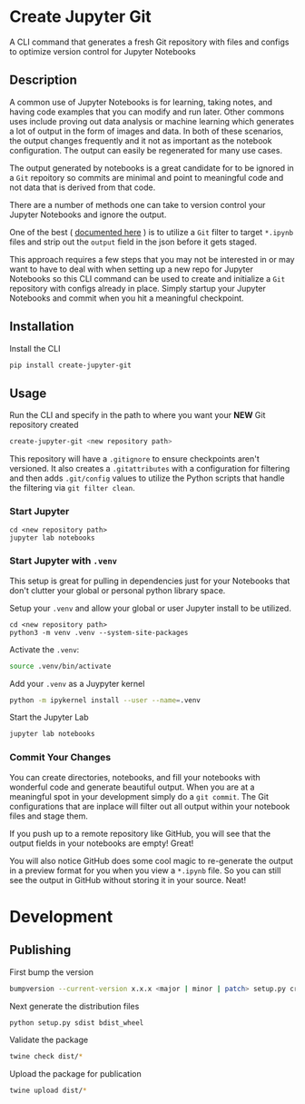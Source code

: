# Create Jupyter Git

A CLI command that generates a fresh Git repository with files and configs to optimize version control for Jupyter Notebooks

## Description

A common use of Jupyter Notebooks is for learning, taking notes, and having code examples that you can modify and run later. Other commons uses include proving out data analysis or machine learning which generates a lot of output in the form of images and data. In both of these scenarios, the output changes frequently and it not as important as the notebook configuration. The output can easily be regenerated for many use cases. 

The output generated by notebooks is a great candidate for to be ignored in a `Git` repoitory so commits are minimal and point to meaningful code and not data that is derived from that code. 

There are a number of methods one can take to version control your Jupyter Notebooks and ignore the output.

One of the best ( [documented here](https://github.com/toobaz/ipynb_output_filter) ) is to utilize a `Git` filter to target `*.ipynb` files and strip out the `output` field in the json before it gets staged.

This approach requires a few steps that you may not be interested in or may want to have to deal with when setting up a new repo for Jupyter Notebooks so this CLI command can be used to create and initialize a `Git` repository with configs already in place. Simply startup your Jupyter Notebooks and commit when you hit a meaningful checkpoint. 

## Installation

Install the CLI

```bash
pip install create-jupyter-git
```

## Usage

Run the CLI and specify in the path to where you want your **NEW** Git repository created

```bash
create-jupyter-git <new repository path>
```

This repository will have a `.gitignore` to ensure checkpoints aren't versioned. It also creates a `.gitattributes` with a configuration for filtering and then adds `.git/config` values to utilize the Python scripts that handle the filtering via `git filter clean`.

### Start Jupyter

```
cd <new repository path>
jupyter lab notebooks
```


### Start Jupyter with `.venv`

This setup is great for pulling in dependencies just for your Notebooks that don't clutter your global or personal python library space.

Setup your `.venv` and allow your global or user Jupyter install to be utilized. 

```
cd <new repository path>
python3 -m venv .venv --system-site-packages
```

Activate the `.venv`:

```bash
source .venv/bin/activate
```

Add your `.venv` as a Juypyter kernel

```bash
python -m ipykernel install --user --name=.venv
```

Start the Jupyter Lab

```bash
jupyter lab notebooks
```

### Commit Your Changes

You can create directories, notebooks, and fill your notebooks with wonderful code and generate beautiful output. When you are at a meaningful spot in your development simply do a `git commit`. The Git configurations that are inplace will filter out all output within your notebook files and stage them.

If you push up to a remote repository like GitHub, you will see that the output fields in your notebooks are empty! Great!

You will also notice GitHub does some cool magic to re-generate the output in a preview format for you when you view a `*.ipynb` file. So you can still see the output in GitHub without storing it in your source. Neat!

# Development

## Publishing

First bump the version

```bash
bumpversion --current-version x.x.x <major | minor | patch> setup.py create_jupyter_git/__init__.py
```

Next generate the distribution files

```bash
python setup.py sdist bdist_wheel
```

Validate the package

```bash
twine check dist/*
```

Upload the package for publication

```bash
twine upload dist/*
```